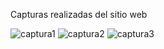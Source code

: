 Capturas realizadas del sitio web

![captura1](https://github.com/stevenb55/Programacion-para-internet/assets/123823382/d05eaa51-88e6-40e0-8aff-6be6115e66e3)
![captura2](https://github.com/stevenb55/Programacion-para-internet/assets/123823382/75becf12-42d0-4fe9-b074-11d1e9202ef2)
![captura3](https://github.com/stevenb55/Programacion-para-internet/assets/123823382/0164372a-5c14-45dc-b68b-cafb85850a1a)
